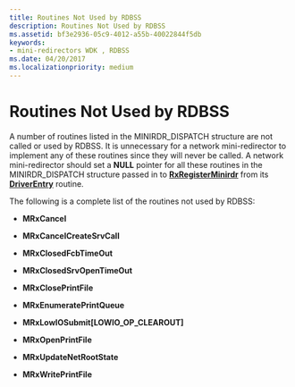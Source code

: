 ```yaml
---
title: Routines Not Used by RDBSS
description: Routines Not Used by RDBSS
ms.assetid: bf3e2936-05c9-4012-a55b-40022844f5db
keywords:
- mini-redirectors WDK , RDBSS
ms.date: 04/20/2017
ms.localizationpriority: medium
---
```


# Routines Not Used by RDBSS


A number of routines listed in the MINIRDR\_DISPATCH structure are not called or used by RDBSS. It is unnecessary for a network mini-redirector to implement any of these routines since they will never be called. A network mini-redirector should set a **NULL** pointer for all these routines in the MINIRDR\_DISPATCH structure passed in to [**RxRegisterMinirdr**](/windows-hardware/drivers/ddi/mrx/nf-mrx-rxregisterminirdr) from its [**DriverEntry**](/windows-hardware/drivers/ddi/wdm/nc-wdm-driver_initialize) routine.

The following is a complete list of the routines not used by RDBSS:

-   **MRxCancel**

-   **MRxCancelCreateSrvCall**

-   **MRxClosedFcbTimeOut**

-   **MRxClosedSrvOpenTimeOut**

-   **MRxClosePrintFile**

-   **MRxEnumeratePrintQueue**

-   **MRxLowIOSubmit\[LOWIO\_OP\_CLEAROUT\]**

-   **MRxOpenPrintFile**

-   **MRxUpdateNetRootState**

-   **MRxWritePrintFile**

 

